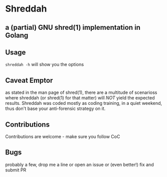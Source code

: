 # Shreddah

## a (partial) GNU shred(1) implementation in Golang

## Usage
```shreddah -h``` will show you the options
## Caveat Emptor
as stated in the man page of shred(1), there are a multitude of scenarioss where
shreddah (or shred(1) for that matter) will *NOT* yield the expected results.
Shreddah was coded mostly as coding training, in a quiet weekend, thus don't base
your anti-forensic strategy on it.
## Contributions
Contributions are welcome - make sure you follow CoC
## Bugs
probably a few, drop me a line or open an issue or (even better!) fix and submit PR
